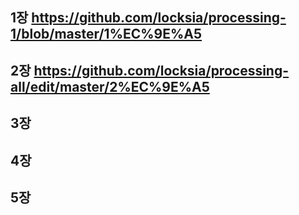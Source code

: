 ## 1장 https://github.com/locksia/processing-1/blob/master/1%EC%9E%A5
## 2장 https://github.com/locksia/processing-all/edit/master/2%EC%9E%A5
## 3장
## 4장
## 5장
